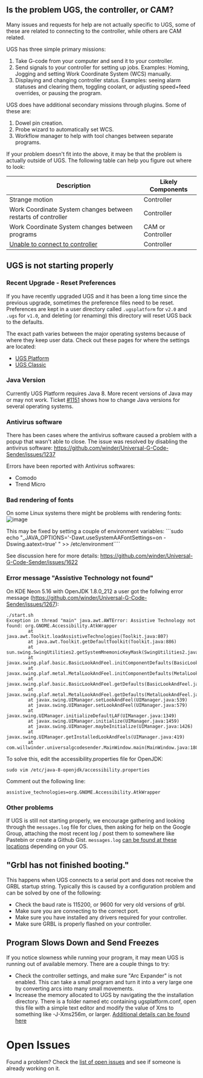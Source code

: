 ## Is the problem UGS, the controller, or CAM?

Many issues and requests for help are not actually specific to UGS, some of these are related to connecting to the controller, while others are CAM related.

UGS has three simple primary missions:
1. Take G-code from your computer and send it to your controller.
1. Send signals to your controller for setting up jobs. Examples: Homing, Jogging and setting Work Coordinate System (WCS) manually.
1. Displaying and changing controller status. Examples: seeing alarm statuses and clearing them, toggling coolant, or adjusting speed+feed overrides, or pausing the program.

UGS does have additional secondary missions through plugins. Some of these are:
1. Dowel pin creation.
1. Probe wizard to automatically set WCS.
1. Workflow manager to help with tool changes between separate programs.

If your problem doesn't fit into the above, it may be that the problem is actually outside of UGS. The following table can help you figure out where to look:

| Description | Likely Components |
| --- | --- |
| Strange motion | Controller |
| Work Coordinate System changes between restarts of controller | Controller |
| Work Coordinate System changes between programs | CAM or Controller |
| [Unable to connect to controller](/winder/Universal-G-Code-Sender/wiki/Connecting-the-Controller) | Controller |

## UGS is not starting properly
### Recent Upgrade - Reset Preferences
If you have recently upgraded UGS and it has been a long time since the previous upgrade, sometimes the preference files need to be reset. Preferences are kept in a user directory called `.ugsplatform` for `v2.0` and `.ugs` for `v1.0`, and deleting (or renaming) this directory will reset UGS back to the defaults.

The exact path varies between the major operating systems because of where they keep user data. Check out these pages for where the settings are located:
* [UGS Platform](Configuration#configuring-ugs-platform)
* [UGS Classic](Configuration#configuring-ugs-classic)

### Java Version
Currently UGS Platform requires Java 8. More recent versions of Java may or may not work. Ticket [#1151](https://github.com/winder/Universal-G-Code-Sender/issues/1151) shows how to change Java versions for several operating systems.

### Antivirus software
There has been cases where the antivirus software caused a problem with a popup that wasn't able to close. The issue was resolved by disabling the antivirus software: https://github.com/winder/Universal-G-Code-Sender/issues/1237

Errors have been reported with Antivirus softwares:
* Comodo
* Trend Micro

### Bad rendering of fonts
On some Linux systems there might be problems with rendering fonts:
![image](https://user-images.githubusercontent.com/8962024/123251537-9b218380-d4eb-11eb-8a97-299913b07de6.png)

This may be fixed by setting a couple of environment variables:
```sudo echo "_JAVA_OPTIONS='-Dawt.useSystemAAFontSettings=on -Dswing.aatext=true' " >> /etc/environment````

See discussion here for more details: https://github.com/winder/Universal-G-Code-Sender/issues/1622


### Error message "Assistive Technology not found"
On KDE Neon 5.16 with OpenJDK 1.8.0_212 a user got the follwing error message (https://github.com/winder/Universal-G-Code-Sender/issues/1267):

```
./start.sh 
Exception in thread "main" java.awt.AWTError: Assistive Technology not found: org.GNOME.Accessibility.AtkWrapper
        at java.awt.Toolkit.loadAssistiveTechnologies(Toolkit.java:807)
        at java.awt.Toolkit.getDefaultToolkit(Toolkit.java:886)
        at sun.swing.SwingUtilities2.getSystemMnemonicKeyMask(SwingUtilities2.java:2020)
        at javax.swing.plaf.basic.BasicLookAndFeel.initComponentDefaults(BasicLookAndFeel.java:1158)
        at javax.swing.plaf.metal.MetalLookAndFeel.initComponentDefaults(MetalLookAndFeel.java:431)
        at javax.swing.plaf.basic.BasicLookAndFeel.getDefaults(BasicLookAndFeel.java:148)
        at javax.swing.plaf.metal.MetalLookAndFeel.getDefaults(MetalLookAndFeel.java:1577)
        at javax.swing.UIManager.setLookAndFeel(UIManager.java:539)
        at javax.swing.UIManager.setLookAndFeel(UIManager.java:579)
        at javax.swing.UIManager.initializeDefaultLAF(UIManager.java:1349)
        at javax.swing.UIManager.initialize(UIManager.java:1459)
        at javax.swing.UIManager.maybeInitialize(UIManager.java:1426)
        at javax.swing.UIManager.getInstalledLookAndFeels(UIManager.java:419)
        at com.willwinder.universalgcodesender.MainWindow.main(MainWindow.java:180)
```

To solve this, edit the accessibility.properties file for OpenJDK:
```
sudo vim /etc/java-8-openjdk/accessibility.properties
```

Comment out the following line:
```
assistive_technologies=org.GNOME.Accessibility.AtkWrapper
```

### Other problems
If UGS is still not starting properly, we encourage gathering and looking through the `messages.log` file for clues, then asking for help on the Google Group, attaching the most recent log / post them to somewhere like Pastebin or create a Github Gist. `messages.log` [can be found at these locations](Configuration#log-files) depending on your OS.

## "Grbl has not finished booting."
This happens when UGS connects to a serial port and does not receive the GRBL startup string. Typically this is caused by a configuration problem and can be solved by one of the following:

* Check the baud rate is 115200, or 9600 for very old versions of grbl.
* Make sure you are connecting to the correct port.
* Make sure you have installed any drivers required for your controller.
* Make sure GRBL is properly flashed on your controller.

## Program Slows Down and Send Freezes
If you notice slowness while running your program, it may mean UGS is running out of available memory. There are a couple things to try:

* Check the controller settings, and make sure "Arc Expander" is not enabled. This can take a small program and turn it into a very large one by converting arcs into many small movements.
* Increase the memory allocated to UGS by navigating the the installation directory. There is a folder named etc containing ugsplatform.conf, open this file with a simple text editor and modify the value of Xms to something like -J-Xms256m, or larger. [Additional details can be found here](http://wiki.netbeans.org/FaqSettingHeapSize)

# Open Issues
Found a problem? Check the [list of open issues](https://github.com/winder/Universal-G-Code-Sender/issues) and see if someone is already working on it.